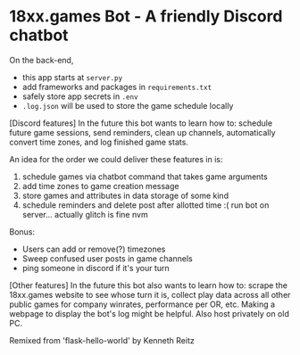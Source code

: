 18xx.games Bot - A friendly Discord chatbot
======================================================

On the back-end,
- this app starts at `server.py`
- add frameworks and packages in `requirements.txt`
- safely store app secrets in `.env`
- `.log.json` will be used to store the game schedule locally

[Discord features]
In the future this bot wants to learn how to: schedule future 
game sessions, send reminders, clean up channels, automatically 
convert time zones, and log finished game stats. 

An idea for the order we could deliver these features in is:
1. schedule games via chatbot command that takes game arguments
2. add time zones to game creation message
3. store games and attributes in data storage of some kind
4. schedule reminders and delete post after allotted time
:( run bot on server... actually glitch is fine nvm

Bonus:
* Users can add or remove(?) timezones
* Sweep confused user posts in game channels
* ping someone in discord if it's your turn

[Other features]
In the future this bot also wants to learn how to: scrape the
18xx.games website to see whose turn it is, collect play data 
across all other public games for company winrates, performance 
per OR, etc. Making a webpage to display the bot's log might be
helpful. Also host privately on old PC.

Remixed from 'flask-hello-world' by Kenneth Reitz